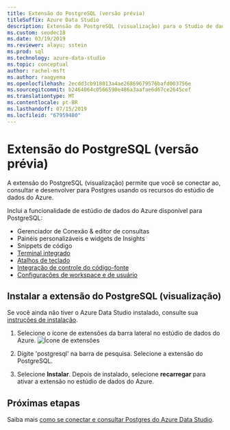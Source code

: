 ```yaml
---
title: Extensão do PostgreSQL (versão prévia)
titleSuffix: Azure Data Studio
description: Extensão do PostgreSQL (visualização) para o Studio de dados do Azure
ms.custom: seodec18
ms.date: 03/19/2019
ms.reviewer: alayu; sstein
ms.prod: sql
ms.technology: azure-data-studio
ms.topic: conceptual
author: rachel-msft
ms.author: raagyema
ms.openlocfilehash: 2ecdd3cb918013a4ae26869679576bafd003756e
ms.sourcegitcommit: b2464064c0566590e486a3aafae6d67ce2645cef
ms.translationtype: MT
ms.contentlocale: pt-BR
ms.lasthandoff: 07/15/2019
ms.locfileid: "67959480"
---
```

# <a name="postgresql-extension-preview"></a>Extensão do PostgreSQL (versão prévia)

A extensão do PostgreSQL (visualização) permite que você se conectar ao, consultar e desenvolver para Postgres usando os recursos do estúdio de dados do Azure. 

Inclui a funcionalidade de estúdio de dados do Azure disponível para PostgreSQL:

- Gerenciador de Conexão & editor de consultas
- Painéis personalizáveis e widgets de Insights
- Snippets de código
- [Terminal integrado](integrated-terminal.md)
- [Atalhos de teclado](keyboard-shortcuts.md)
- [Integração de controle do código-fonte](source-control.md)
- [Configurações de workspace e de usuário](settings.md)


## <a name="install-the-postgresql-extension-preview"></a>Instalar a extensão do PostgreSQL (visualização)

Se você ainda não tiver o Azure Data Studio instalado, consulte sua [instruções de instalação](download.md).

1. Selecione o ícone de extensões da barra lateral no estúdio de dados do Azure.
   ![Ícone de extensões](media/extensions/postgresql-extension/extensions-icon.png)

2. Digite 'postgresql' na barra de pesquisa. Selecione a extensão do PostgreSQL.

3. Selecione **Instalar**. Depois de instalado, selecione **recarregar** para ativar a extensão no estúdio de dados do Azure.


## <a name="next-steps"></a>Próximas etapas

Saiba mais [como se conectar e consultar Postgres do Azure Data Studio](quickstart-postgres.md).

